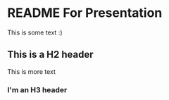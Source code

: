 # README For Presentation

This is some text :)

## This is a H2 header

This is more text

### I'm an H3 header
